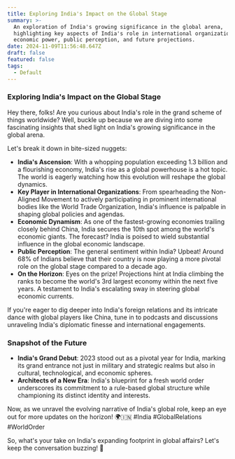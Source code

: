 ```yaml
---
title: Exploring India's Impact on the Global Stage
summary: >-
  An exploration of India's growing significance in the global arena,
  highlighting key aspects of India's role in international organizations,
  economic power, public perception, and future projections.
date: 2024-11-09T11:56:48.647Z
draft: false
featured: false
tags:
  - Default
---
```


### Exploring India's Impact on the Global Stage

Hey there, folks! Are you curious about India's role in the grand scheme of things worldwide? Well, buckle up because we are diving into some fascinating insights that shed light on India's growing significance in the global arena.

Let's break it down in bite-sized nuggets:

* **India's Ascension**: With a whopping population exceeding 1.3 billion and a flourishing economy, India's rise as a global powerhouse is a hot topic. The world is eagerly watching how this evolution will reshape the global dynamics.
* **Key Player in International Organizations**: From spearheading the Non-Aligned Movement to actively participating in prominent international bodies like the World Trade Organization, India's influence is palpable in shaping global policies and agendas.
* **Economic Dynamism**: As one of the fastest-growing economies trailing closely behind China, India secures the 10th spot among the world's economic giants. The forecast? India is poised to wield substantial influence in the global economic landscape.
* **Public Perception**: The general sentiment within India? Upbeat! Around 68% of Indians believe that their country is now playing a more pivotal role on the global stage compared to a decade ago.
* **On the Horizon**: Eyes on the prize! Projections hint at India climbing the ranks to become the world's 3rd largest economy within the next five years. A testament to India's escalating sway in steering global economic currents.

If you're eager to dig deeper into India's foreign relations and its intricate dance with global players like China, tune in to podcasts and discussions unraveling India's diplomatic finesse and international engagements.

### Snapshot of the Future

* **India's Grand Debut**: 2023 stood out as a pivotal year for India, marking its grand entrance not just in military and strategic realms but also in cultural, technological, and economic spheres.
* **Architects of a New Era**: India's blueprint for a fresh world order underscores its commitment to a rule-based global structure while championing its distinct identity and interests.

Now, as we unravel the evolving narrative of India's global role, keep an eye out for more updates on the horizon! 🌍🇮🇳 #India #GlobalRelations #WorldOrder

So, what's your take on India's expanding footprint in global affairs? Let's keep the conversation buzzing! 🌟
